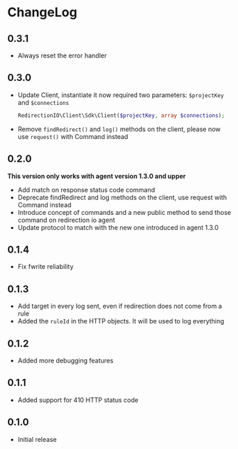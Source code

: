 # ChangeLog

## 0.3.1

- Always reset the error handler

## 0.3.0

- Update Client, instantiate it now required two parameters: `$projectKey` and `$connections`
    ```php
    RedirectionIO\Client\Sdk\Client($projectKey, array $connections);
    ```
- Remove `findRedirect()` and `log()` methods on the client, please now use `request()` with Command instead

## 0.2.0

**This version only works with agent version 1.3.0 and upper**

- Add match on response status code command
- Deprecate findRedirect and log methods on the client, use request with Command instead
- Introduce concept of commands and a new public method to send those command on redirection io agent
- Update protocol to match with the new one introduced in agent 1.3.0

## 0.1.4

- Fix fwrite reliability

## 0.1.3

- Add target in every log sent, even if redirection does not come from a rule
- Added the `ruleId` in the HTTP objects. It will be used to log everything

## 0.1.2

- Added more debugging features

## 0.1.1

- Added support for 410 HTTP status code

## 0.1.0

- Initial release
